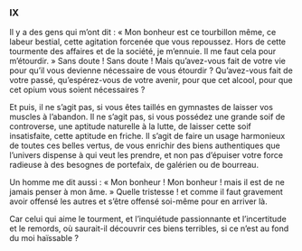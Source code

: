 ### IX

Il y a des gens qui m’ont dit : « Mon bonheur est ce tourbillon même, ce labeur bestial, cette agitation forcenée que vous repoussez. Hors de cette tourmente des affaires et de la société, je m’ennuie. Il me faut cela pour m’étourdir. » Sans doute ! Sans doute ! Mais qu’avez-vous fait de votre vie pour qu’il vous devienne nécessaire de vous étourdir ? Qu’avez-vous fait de votre passé, qu’espérez-vous de votre avenir, pour que cet alcool, pour que cet opium vous soient nécessaires ?

Et puis, il ne s’agit pas, si vous êtes taillés en gymnastes de laisser vos muscles à l’abandon. Il ne s’agit pas, si vous possédez une grande soif de controverse, une aptitude naturelle à la lutte, de laisser cette soif insatisfaite, cette aptitude en friche. Il s’agit de faire un usage harmonieux de toutes ces belles vertus, de vous enrichir des biens authentiques que l’univers dispense à qui veut les prendre, et non pas d’épuiser votre force radieuse à des besognes de portefaix, de galérien ou de bourreau.

Un homme me dit aussi : « Mon bonheur ! Mon bonheur ! mais il est de ne jamais penser à mon âme. » Quelle tristesse ! et comme il faut gravement avoir offensé les autres et s’être offensé soi-même pour en arriver là.

Car celui qui aime le tourment, et l’inquiétude passionnante et l’incertitude et le remords, où saurait-il découvrir ces biens terribles, si ce n’est au fond du moi haïssable ?
